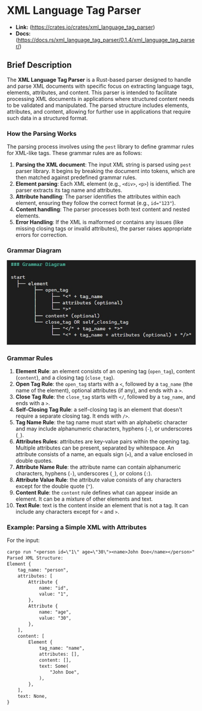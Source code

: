 ﻿# XML Language Tag Parser 

- **Link:** (https://crates.io/crates/xml_language_tag_parser)
- **Docs:** (https://docs.rs/xml_language_tag_parser/0.1.4/xml_language_tag_parser/)


## Brief Description
The **XML Language Tag Parser** is a Rust-based parser designed to handle and parse XML documents with specific focus on extracting language tags, elements, attributes, and content. This parser is intended to facilitate processing XML documents in applications where structured content needs to be validated and manipulated. The parsed structure includes elements, attributes, and content, allowing for further use in applications that require such data in a structured format.

### How the Parsing Works

The parsing process involves using the `pest` library to define grammar rules for XML-like tags. These grammar rules are as follows:

1. **Parsing the XML document**: The input XML string is parsed using `pest` parser library. It begins by breaking the document into tokens, which are then matched against predefined grammar rules.
2. **Element parsing**: Each XML element (e.g., `<div>`, `<p>`) is identified. The parser extracts its tag name and attributes.
3. **Attribute handling**: The parser identifies the attributes within each element, ensuring they follow the correct format (e.g., `id="123"`).
4. **Content handling**: The parser processes both text content and nested elements.
5. **Error Handling**: If the XML is malformed or contains any issues (like missing closing tags or invalid attributes), the parser raises appropriate errors for correction.

### Grammar Diagram

![Grammar Diagram](grammar-diagram.jpg)


### Grammar Rules

1. **Element Rule**: an element consists of an opening tag (`open_tag`), content (`content`), and a closing tag (`close_tag`).
2. **Open Tag Rule**: the `open_tag` starts with a `<`, followed by a `tag_name` (the name of the element), optional attributes (if any), and ends with a `>`.
3. **Close Tag Rule**: the `close_tag` starts with `</`, followed by a `tag_name`, and ends with a `>`.
4. **Self-Closing Tag Rule**: a self-closing tag is an element that doesn't require a separate closing tag. It ends with `/>`.
5. **Tag Name Rule**: the tag name must start with an alphabetic character and may include alphanumeric characters, hyphens (`-`), or underscores (`_`).
6. **Attributes Rules**: attributes are key-value pairs within the opening tag. Multiple attributes can be present, separated by whitespace. An attribute consists of a name, an equals sign (`=`), and a value enclosed in double quotes.
7. **Attribute Name Rule**: the attribute name can contain alphanumeric characters, hyphens (`-`), underscores (`_`), or colons (`:`).
8. **Attribute Value Rule**: the attribute value consists of any characters except for the double quote (`"`).
9. **Content Rule**: the `content` rule defines what can appear inside an element. It can be a mixture of other elements and text.
10. **Text Rule**: text is the content inside an element that is not a tag. It can include any characters except for `<` and `>`.

### Example: Parsing a Simple XML with Attributes

For the input:
```
cargo run "<person id=\"1\" age=\"30\"><name>John Doe</name></person>"
Parsed XML Structure:
Element {
    tag_name: "person",
    attributes: [
        Attribute {
            name: "id",
            value: "1",
        },
        Attribute {
            name: "age",
            value: "30",
        },
    ],
    content: [
        Element {
            tag_name: "name",
            attributes: [],
            content: [],
            text: Some(
                "John Doe",
            ),
        },
    ],
    text: None,
}

